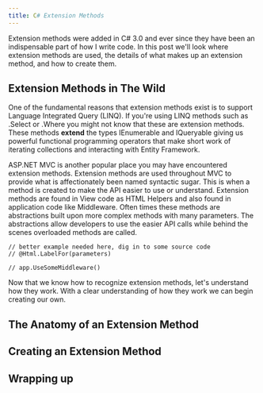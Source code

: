 ```yaml
---
title: C# Extension Methods
---
```


Extension methods were added in C# 3.0 and ever since they have been an indispensable part of how I write code. In this post we'll look where extension methods are used, the details of what makes up an extension method, and how to create them.

## Extension Methods in The Wild

One of the fundamental reasons that extension methods exist is to support Language Integrated Query (LINQ). If you're using LINQ methods such as .Select or .Where you might not know that these are extension methods. These methods **extend** the types IEnumerable<T> and IQueryable<T> giving us powerful functional programming operators that make short work of iterating collections and interacting with Entity Framework.

ASP.NET MVC is another popular place you may have encountered extension methods. Extension methods are used throughout MVC to provide what is affectionately been named syntactic sugar. This is when a method is created to make the API easier to use or understand. Extension methods are found in View code as HTML Helpers and also found in application code like Middleware. Often times these methods are abstractions built upon more complex methods with many parameters. The abstractions allow developers to use the easier API calls while behind the scenes overloaded methods are called.

    // better example needed here, dig in to some source code
    // @Html.LabelFor(parameters)

    // app.UseSomeMiddleware()

Now that we know how to recognize extension methods, let's understand how they work. With a clear understanding of how they work we can begin creating our own.

## The Anatomy of an Extension Method

## Creating an Extension Method

## Wrapping up

